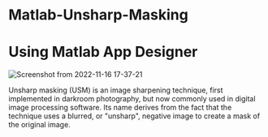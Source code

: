 # Matlab-Unsharp-Masking
# Using Matlab App Designer
![Screenshot from 2022-11-16 17-37-21](https://user-images.githubusercontent.com/54278016/202182778-6ec3a65c-126b-458c-a408-ea0c3b563928.png)


Unsharp masking (USM) is an image sharpening technique, first implemented in darkroom photography, but now commonly used in digital image processing software. Its name derives from the fact that the technique uses a blurred, or "unsharp", negative image to create a mask of the original image.
